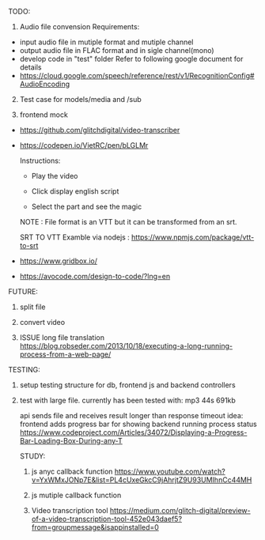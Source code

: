 TODO:
1.  Audio file convension
  Requirements:
  - input audio file in mutiple format and mutiple channel
  - output audio file in FLAC format and in sigle channel(mono)
  - develop code in "test" folder
  Refer to following google document for details
  - https://cloud.google.com/speech/reference/rest/v1/RecognitionConfig#AudioEncoding

2.  Test case for models/media and /sub  

3.  frontend mock
  - https://github.com/glitchdigital/video-transcriber
  - https://codepen.io/VietRC/pen/bLGLMr

    Instructions:

    - Play the video

    - Click display english script

    - Select the part and see the magic

    NOTE : File format is an VTT but it can be transformed from an srt.

    SRT TO VTT Examble via nodejs : https://www.npmjs.com/package/vtt-to-srt

  - https://www.gridbox.io/
  - https://avocode.com/design-to-code/?lng=en



FUTURE:
1.  split file

2.  convert video

3.  ISSUE long file translation
https://blog.robseder.com/2013/10/18/executing-a-long-running-process-from-a-web-page/


TESTING:
1.  setup testing structure for db, frontend js and backend controllers

2.  test with large file.
    currently has been tested with:  mp3 44s 691kb

    api sends file and receives result longer than response timeout
      idea: frontend adds progress bar for showing backend running process status
      https://www.codeproject.com/Articles/34072/Displaying-a-Progress-Bar-Loading-Box-During-any-T

      STUDY:
      1.  js anyc callback function
      https://www.youtube.com/watch?v=YxWMxJONp7E&list=PL4cUxeGkcC9jAhrjtZ9U93UMIhnCc44MH

      2.  js mutiple callback function

      3.  Video transcription tool
      https://medium.com/glitch-digital/preview-of-a-video-transcription-tool-452e043daef5?from=groupmessage&isappinstalled=0
